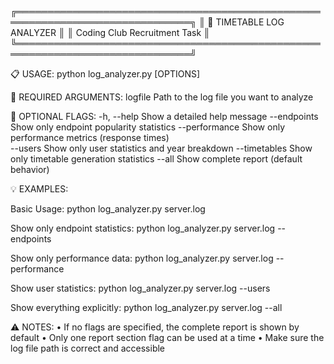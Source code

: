 ╔══════════════════════════════════════════════════════════════════════════════╗
║                          🚀 TIMETABLE LOG ANALYZER                           ║ 
║                         Coding Club Recruitment Task                         ║
╚══════════════════════════════════════════════════════════════════════════════╝

📋 USAGE:
   python log_analyzer.py <logfile> [OPTIONS]

📄 REQUIRED ARGUMENTS:
   logfile                    Path to the log file you want to analyze

🔧 OPTIONAL FLAGS:
   -h, --help                 Show a detailed help message
   --endpoints                Show only endpoint popularity statistics
   --performance              Show only performance metrics (response times)  
   --users                    Show only user statistics and year breakdown
   --timetables               Show only timetable generation statistics
   --all                      Show complete report (default behavior)

💡 EXAMPLES:

   Basic Usage:
   python log_analyzer.py server.log
   
   Show only endpoint statistics:
   python log_analyzer.py server.log --endpoints
   
   Show only performance data:
   python log_analyzer.py server.log --performance
   
   Show user statistics:
   python log_analyzer.py server.log --users
   
   Show everything explicitly:
   python log_analyzer.py server.log --all

⚠️  NOTES:
   • If no flags are specified, the complete report is shown by default
   • Only one report section flag can be used at a time
   • Make sure the log file path is correct and accessible
